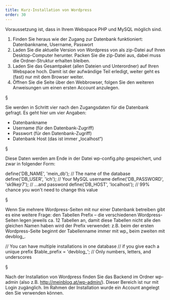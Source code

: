 ```yaml
---
title: Kurz-Installation von Wordpress
order: 30
---
```


Voraussetzung ist, dass in Ihrem Webspace PHP und MySQL möglich sind.

1. Finden Sie heraus wie der Zugang zur Datenbank funktioniert: Datenbankname, Username, Passwort
2. Laden Sie die aktuelle Version von Wordpress von als zip-Datei auf Ihren Desktop-Computer herunter. Packen Sie die zip-Datei aus, dabei muss die Ordner-Struktur erhalten bleiben.
3. Laden Sie das Gesamtpaket (allen Dateien und Unterordner) auf Ihren Webspace hoch. Damit ist der aufwändige Teil erledigt, weiter geht es (fast) nur mit dem Browser weiter.
4. Öffnen Sie die Seite über den Webbrowser, folgen Sie den weiteren Anweisungen um einen ersten Account anzulegen.

§

Sie werden in Schritt vier nach den Zugangsdaten für die Datenbank gefragt. Es geht hier um vier Angaben:

* Datenbankname
* Username (für den Datenbank-Zugriff)
* Passwort (für den Datenbank-Zugriff)
* Datenbank Host (das ist immer „localhost“)

§

Diese Daten werden am Ende in der Datei wp-config.php gespeichert, und zwar in folgender Form:

<php caption="Datei wp-config.php">
define('DB_NAME',     'mein_db');    // The name of the database
define('DB_USER',     'ich');        // Your MySQL username
define('DB_PASSWORD', 'sk9kejr7');   // ...and password
define('DB_HOST',     'localhost');    
               // 99% chance you won't need to change this value
</php>

§

Wenn Sie mehrere Wordpress-Seiten mit nur einer Datenbank betreiben gibt es eine weitere Frage: den Tabellen Prefix – die verschiedenen Wordpress-Seiten legen jeweils ca. 12 Tabellen an, damit diese Tabellen nicht alle den gleichen Namen haben wird der Prefix verwendet: z.B. beim der ersten Wordpress-Seite beginnt der Tabellenname immer mit wp_ beim zweiten mit devblog_.

<php caption="Datei wp-config.php">
// You can have multiple installations in one database
// if you give each a unique prefix
$table_prefix  = 'devblog_';      // Only numbers, letters, and underscores 
</php>

§

Nach der Installation von Wordpress finden Sie das Backend im Ordner wp-admin (also z.B. http://meinblog.at/wp-admin/). Dieser Bereich ist nur mit Login zugänglich. Im Rahmen der Installation wurde ein Account angelegt den Sie verwenden können. 


